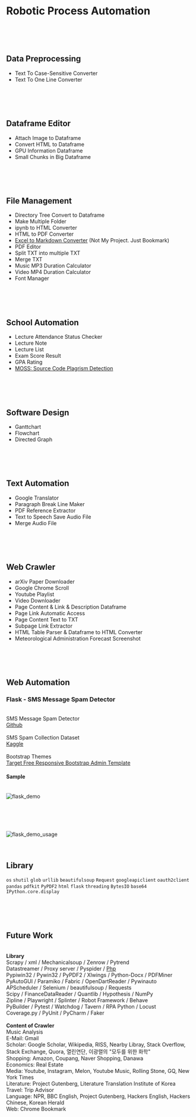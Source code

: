 # Robotic Process Automation
<br/><br/><br/>
## Data Preprocessing
* Text To Case-Sensitive Converter
* Text To One Line Converter
<br/><br/><br/><br/><br/>
## Dataframe Editor
* Attach Image to Dataframe 
* Convert HTML to Dataframe
* GPU Information Dataframe
* Small Chunks in Big Dataframe
<br/><br/><br/><br/><br/>
## File Management
* Directory Tree Convert to Dataframe
* Make Multiple Folder
* ipynb to HTML Converter
* HTML to PDF Converter
* [Excel to Markdown Converter](https://tabletomarkdown.com/convert-spreadsheet-to-markdown/) (Not My Project. Just Bookmark)
* PDF Editor
* Split TXT into multiple TXT
* Merge TXT
* Music MP3 Duration Calculator
* Video MP4 Duration Calculator
* Font Manager
<br/><br/><br/><br/><br/>
## School Automation
* Lecture Attendance Status Checker
* Lecture Note
* Lecture List
* Exam Score Result
* GPA Rating
* [MOSS: Source Code Plagrism Detection](http://theory.stanford.edu/~aiken/moss/)
<br/><br/><br/><br/><br/>
## Software Design
* Ganttchart
* Flowchart
* Directed Graph
<br/><br/><br/><br/><br/>
## Text Automation
* Google Translator
* Paragraph Break Line Maker
* PDF Reference Extractor
* Text to Speech Save Audio File
* Merge Audio File
<br/><br/><br/><br/><br/>
## Web Crawler
* arXiv Paper Downloader
* Google Chrome Scroll
* Youtube Playlist
* Video Downloader
* Page Content & Link & Description Dataframe
* Page Link Automatic Access
* Page Content Text to TXT
* Subpage Link Extractor
* HTML Table Parser & Dataframe to HTML Converter
* Meteorological Administration Forecast Screenshot
<br/><br/><br/><br/><br/>
## Web Automation
### Flask - SMS Message Spam Detector
<br>SMS Message Spam Detector
<br>[Github](https://github.com/susanli2016/SMS-Message-Spam-Detector)
<br><br>SMS Spam Collection Dataset
<br>[Kaggle](https://www.kaggle.com/datasets/uciml/sms-spam-collection-dataset)
<br><br>Bootstrap Themes
<br>[Target Free Responsive Bootstrap Admin Template](https://bootstrapthemes.co/item/target-free-responsive-bootstrap-admin-template/)
<br>
#### Sample
<br>![flask_demo](https://user-images.githubusercontent.com/97289420/234529527-1f8d6081-13f0-454a-9f6a-472f5970e5f8.png)
<br><br><br><br><br><br>![flask_demo_usage](https://user-images.githubusercontent.com/97289420/234529573-cc52e954-76ae-4772-8a2a-e9f7f8cbc7b4.gif)
<br><br><br>

## Library
`os` `shutil` `glob` `urllib` `beautifulsoup` `Request` `googleapiclient` `oauth2client` `pandas` `pdfkit` `PyPDF2` `html` `flask` `threading` `BytesIO` `base64` `IPython.core.display`
<br/><br/><br/><br/><br/>

## Future Work

<br/><b>Library</b>
<br/>Scrapy / xml / Mechanicalsoup / Zenrow / Pytrend
<br/>Datastreamer / Proxy server / Pyspider / [Php](https://tipland.tistory.com/57)
<br/>Pypiwin32 / Pywin32 / PyPDF2 / Xlwings / Python-Docx / PDFMiner
<br/>PyAutoGUI / Paramiko / Fabric / OpenDartReader / Pywinauto
<br/>APScheduler / Selenium / beautifulsoup / Requests
<br/>Scipy / FinanceDataReader / Quantlib / Hypothesis / NumPy
<br/>Zipline / Playwright / Splinter / Robot Framework / Behave
<br/>PyBuilder / Pytest / Watchdog / Tavern / RPA Python / Locust
<br/>Coverage.py / PyUnit / PyCharm / Faker
<br/><br/><b>Content of Crawler</b>
<br/>Music Analysis
<br/>E-Mail: Gmail
<br/>Scholar: Google Scholar, Wikipedia, RISS, Nearby Libray, Stack Overflow, Stack Exchange, Quora, 열린연단, 이광렬의 "모두를 위한 화학"
<br/>Shopping: Amazon, Coupang, Naver Shopping, Danawa
<br/>Economics: Real Estate
<br/>Media: Youtube, Instagram, Melon, Youtube Music, Rolling Stone, GQ, New York Times
<br/>Literature: Project Gutenberg, Literature Translation Institute of Korea
<br/>Travel: Trip Advisor
<br/>Language: NPR, BBC English, Project Gutenberg, Hackers English, Hackers Chinese, Korean Herald
<br/>Web: Chrome Bookmark
<br/><br/><br/><br/><br/>
